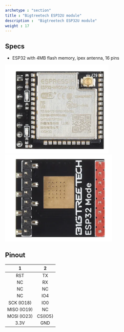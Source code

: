 ```yaml
---
archetype : "section"
title : "Bigtreetech ESP32U module"
description :  "Bigtreetech ESP32U module"
weight : 17
---
```



## Specs
* ESP32 with 4MB flash memory, ipex antenna, 16 pins


![image](front.png?width=400px)
![image](back.png?width=400px)

## Pinout

| 1 | 2 |
|:-:|:-:|
|RST|TX|
|NC|RX|
|NC|NC |
|NC|IO4|
|SCK (IO18)|IO0|
|MISO (IO19)|NC|
|MOSI (IO23)|CS(IO5)|
|3.3V|GND|

